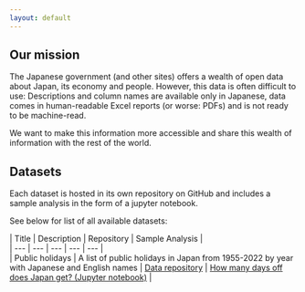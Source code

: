 ```yaml
---
layout: default
---
```


## Our mission

The Japanese government (and other sites) offers a wealth of open data about Japan, its economy and people. 
However, this data is often difficult to use: Descriptions and column names are available only in Japanese, data comes in human-readable Excel reports (or worse: PDFs) and is not ready to be machine-read. 

We want to make this information more accessible and share this wealth of information with the rest of the world.

## Datasets

Each dataset is hosted in its own repository on GitHub and includes a sample analysis in the form of a jupyter notebook. 

See below for list of all available datasets:

|  Title  |  Description  | Repository | Sample Analysis |   
| --- | --- |  --- |  --- |   --- |    
| Public holidays | A list of public holidays in Japan from 1955-2022 by year with Japanese and English names | [Data repository](https://github.com/Open-Data-Japan/odj-data-public_holidays) | [How many days off does Japan get? (Jupyter notebook)](https://github.com/Open-Data-Japan/odj-data-public_holidays/blob/main/sample-analysis/jupyter-odj-data-public_holidays.ipynb) |
